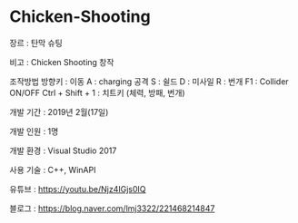 # Chicken-Shooting



 
 
  
   장르
  : 탄막
  슈팅


  
   비고 :
  Chicken Shooting 창작

조작방법 
방향키 : 이동
A : charging 공격
S : 쉴드
D : 미사일
R : 번개
F1 : Collider ON/OFF
Ctrl + Shift + 1 : 치트키 (체력, 방패, 번개)

 
 
  
  개발
  기간 : 2019년
  2월(17일)


  
  개발
  인원 : 1명


  
  개발
  환경 : Visual Studio 2017


  
  사용
  기술 : C++, WinAPI


  
 
 
 
 
  
  유튜브
  : 
  https://youtu.be/Njz4IGjs0IQ


  
  블로그
  :
  https://blog.naver.com/lmj3322/221468214847


  
 




